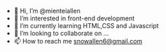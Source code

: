- 👋 Hi, I’m @mienteiallen
- 👀 I’m interested in front-end development
- 🌱 I’m currently learning HTML,CSS and Javascript
- 💞️ I’m looking to collaborate on ...
- 📫 How to reach me snowallen6@gmail.com

<!---
mienteiallen/mienteiallen is a ✨ special ✨ repository because its `README.md` (this file) appears on your GitHub profile.
You can click the Preview link to take a look at your changes.
--->
